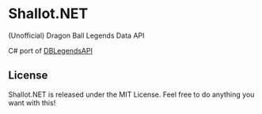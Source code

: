 # Shallot.NET
(Unofficial) Dragon Ball Legends Data API

C# port of [DBLegendsAPI](https://github.com/feijoes/DBlegendsAPI)

## License

Shallot.NET is released under the MIT License. Feel free to do anything you want with this!
